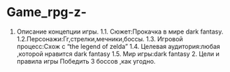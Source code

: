 # Game_rpg-z-
1. Описание концепции игры. 1.1. Сюжет:Прокачка в мире dark fantasy. 1.2.Персонажи:Гг,стрелки,мечники,боссы. 1.3. Игровой процесс:Схож с “the legend of zelda”  1.4. Целевая аудитория:любая ,которой нравится dark fantasy 1.5. Мир игры:dark fantasy  2. Цели и правила игры Победить 3 боссов ,как угодно.
